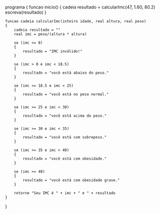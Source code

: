 programa
{
    funcao inicio()
    {
        cadeia resultado = calcularImc(47, 1.60, 80.2)
        escreva(resultado)
    }

    funcao cadeia calcularImc(inteiro idade, real altura, real peso)
    {
        cadeia resultado = ""
        real imc = peso/(altura * altura)
        
        se (imc <= 0) 
        {
            resultado = "IMC inválido!"
        }
        
        se (imc > 0 e imc < 18.5) 
        {
            resultado = "você está abaixo do peso."
        }
        
        se (imc >= 18.5 e imc < 25) 
        {
            resultado = "você está no peso normal."
        }
        
        se (imc >= 25 e imc < 30) 
        {
            resultado = "você está acima do peso."
        }
        
        se (imc >= 30 e imc < 35) 
        {
            resultado = "você está com sobrepeso."
        }
        
        se (imc >= 35 e imc < 40) 
        {
            resultado = "você está com obesidade."
        }
        
        se (imc >= 40) 
        {
            resultado = "você está com obesidade grave."
        }
        
        retorne "Seu IMC é " + imc + " e " + resultado
    }

}
